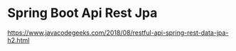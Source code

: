 # Spring Boot Api Rest Jpa

https://www.javacodegeeks.com/2018/08/restful-api-spring-rest-data-jpa-h2.html